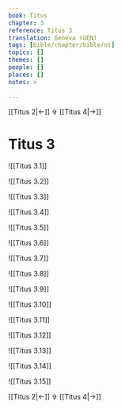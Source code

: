```yaml
---
book: Titus
chapter: 3
reference: Titus 3
translation: Geneva (GEN)
tags: [bible/chapter/bible/nt]
topics: []
themes: []
people: []
places: []
notes: >
  
---
```


[[Titus 2|<-]] ✞ [[Titus 4|->]]

# Titus 3

![[Titus 3.1]]

![[Titus 3.2]]

![[Titus 3.3]]

![[Titus 3.4]]

![[Titus 3.5]]

![[Titus 3.6]]

![[Titus 3.7]]

![[Titus 3.8]]

![[Titus 3.9]]

![[Titus 3.10]]

![[Titus 3.11]]

![[Titus 3.12]]

![[Titus 3.13]]

![[Titus 3.14]]

![[Titus 3.15]]

[[Titus 2|<-]] ✞ [[Titus 4|->]]
